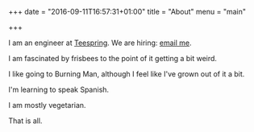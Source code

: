 +++
date = "2016-09-11T16:57:31+01:00"
title = "About"
menu = "main"

+++

I am an engineer at [Teespring](https://teespring.com). We are hiring: [email me](mailto:james@teespring.com).

I am fascinated by frisbees to the point of it getting a bit weird.

I like going to Burning Man, although I feel like I've grown out of it a bit.

I'm learning to speak Spanish.

I am mostly vegetarian.

That is all.
